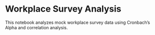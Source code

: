 # Workplace Survey Analysis

This notebook analyzes mock workplace survey data using Cronbach’s Alpha and correlation analysis.
